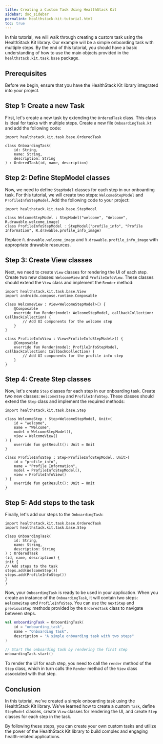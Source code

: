 ```yaml
---
title: Creating a Custom Task Using HealthStack Kit
sidebar: doc_sidebar
permalink: healthstack-kit-tutorial.html
toc: true
---
```


In this tutorial, we will walk through creating a custom task using the HealthStack Kit library. Our example will be a simple onboarding task with multiple steps. By the end of this tutorial, you should have a basic understanding of how to use the main objects provided in the `healthstack.kit.task.base` package.

## Prerequisites

Before we begin, ensure that you have the HealthStack Kit library integrated into your project.

## Step 1: Create a new Task

First, let's create a new task by extending the `OrderedTask` class. This class is ideal for tasks with multiple steps. Create a new file `OnboardingTask.kt` and add the following code:

```
import healthstack.kit.task.base.OrderedTask

class OnboardingTask(
    id: String,
    name: String,
    description: String
) : OrderedTask(id, name, description)
```

## Step 2: Define StepModel classes

Now, we need to define `StepModel` classes for each step in our onboarding task. For this tutorial, we will create two steps: `WelcomeStepModel` and `ProfileInfoStepModel`. Add the following code to your project:

```
import healthstack.kit.task.base.StepModel

class WelcomeStepModel : StepModel("welcome", "Welcome", R.drawable.welcome_image)
class ProfileInfoStepModel : StepModel("profile_info", "Profile Information", R.drawable.profile_info_image)
```

Replace `R.drawable.welcome_image` and `R.drawable.profile_info_image` with appropriate drawable resources.

## Step 3: Create View classes

Next, we need to create `View` classes for rendering the UI of each step. Create two new classes: `WelcomeView` and `ProfileInfoView`. These classes should extend the `View` class and implement the `Render` method:

```
import healthstack.kit.task.base.View
import androidx.compose.runtime.Composable

class WelcomeView : View<WelcomeStepModel>() {
    @Composable
    override fun Render(model: WelcomeStepModel, callbackCollection: CallbackCollection) {
        // Add UI components for the welcome step
    }
}

class ProfileInfoView : View<ProfileInfoStepModel>() {
    @Composable
    override fun Render(model: ProfileInfoStepModel, callbackCollection: CallbackCollection) {
        // Add UI components for the profile info step
    }
}
```

## Step 4: Create Step classes

Now, let's create `Step` classes for each step in our onboarding task. Create two new classes: `WelcomeStep` and `ProfileInfoStep`. These classes should extend the `Step` class and implement the required methods:

```
import healthstack.kit.task.base.Step

class WelcomeStep : Step<WelcomeStepModel, Unit>(
    id = "welcome",
    name = "Welcome",
    model = WelcomeStepModel(),
    view = WelcomeView()
) {
    override fun getResult(): Unit = Unit
}

class ProfileInfoStep : Step<ProfileInfoStepModel, Unit>(
    id = "profile_info",
    name = "Profile Information",
    model = ProfileInfoStepModel(),
    view = ProfileInfoView()
) {
    override fun getResult(): Unit = Unit
}
```

## Step 5: Add steps to the task

Finally, let's add our steps to the `OnboardingTask`:

```
import healthstack.kit.task.base.OrderedTask
import healthstack.kit.task.base.Step

class OnboardingTask(
    id: String,
    name: String,
    description: String
) : OrderedTask
(id, name, description) {
init {
// Add steps to the task
steps.add(WelcomeStep())
steps.add(ProfileInfoStep())
}
}
```

Now, your `OnboardingTask` is ready to be used in your application. When you create an instance of the `OnboardingTask`, it will contain two steps: `WelcomeStep` and `ProfileInfoStep`. You can use the `nextStep` and `previousStep` methods provided by the `OrderedTask` class to navigate between steps.

```kotlin
val onboardingTask = OnboardingTask(
    id = "onboarding_task",
    name = "Onboarding Task",
    description = "A simple onboarding task with two steps"
)

// Start the onboarding task by rendering the first step
onboardingTask.start()
```

To render the UI for each step, you need to call the `render` method of the `Step` class, which in turn calls the `Render` method of the `View` class associated with that step.

## Conclusion

In this tutorial, we've created a simple onboarding task using the HealthStack Kit library. We've learned how to create a custom `Task`, define `StepModel` classes, create `View` classes for rendering the UI, and create `Step` classes for each step in the task.

By following these steps, you can create your own custom tasks and utilize the power of the HealthStack Kit library to build complex and engaging health-related applications.